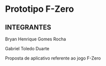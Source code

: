 # Prototipo F-Zero

<H2>INTEGRANTES</H2>
<div>
Bryan Henrique Gomes Rocha

Gabriel Toledo Duarte
</div>


Proposta de aplicativo referente ao jogo F-Zero
